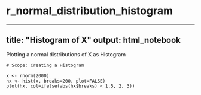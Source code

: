 # r_normal_distribution_histogram
---
title: "Histogram of X"
output: html_notebook
---

Plotting a normal distributions of X as Histogram

```{r}
# Scope: Creating a Histogram

x <- rnorm(2000)
hx <- hist(x, breaks=200, plot=FALSE)
plot(hx, col=ifelse(abs(hx$breaks) < 1.5, 2, 3))
```

